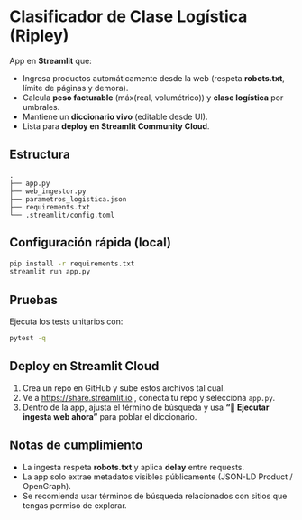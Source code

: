 # Clasificador de Clase Logística (Ripley)

App en **Streamlit** que:
- Ingresa productos automáticamente desde la web (respeta **robots.txt**, límite de páginas y demora).
- Calcula **peso facturable** (máx(real, volumétrico)) y **clase logística** por umbrales.
- Mantiene un **diccionario vivo** (editable desde UI).
- Lista para **deploy en Streamlit Community Cloud**.

## Estructura
```
.
├── app.py
├── web_ingestor.py
├── parametros_logistica.json
├── requirements.txt
└── .streamlit/config.toml
```

## Configuración rápida (local)
```bash
pip install -r requirements.txt
streamlit run app.py
```

## Pruebas

Ejecuta los tests unitarios con:

```bash
pytest -q
```

## Deploy en Streamlit Cloud
1. Crea un repo en GitHub y sube estos archivos tal cual.
2. Ve a https://share.streamlit.io , conecta tu repo y selecciona `app.py`.
3. Dentro de la app, ajusta el término de búsqueda y usa **“🚀 Ejecutar ingesta web ahora”** para poblar el diccionario.

## Notas de cumplimiento
- La ingesta respeta **robots.txt** y aplica **delay** entre requests.
- La app solo extrae metadatos visibles públicamente (JSON-LD Product / OpenGraph).
- Se recomienda usar términos de búsqueda relacionados con sitios que tengas permiso de explorar.
